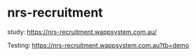# nrs-recruitment

study: https://nrs-recruitment.wappsystem.com.au/

Testing: https://nrs-recruitment.wappsystem.com.au?tb=demo
